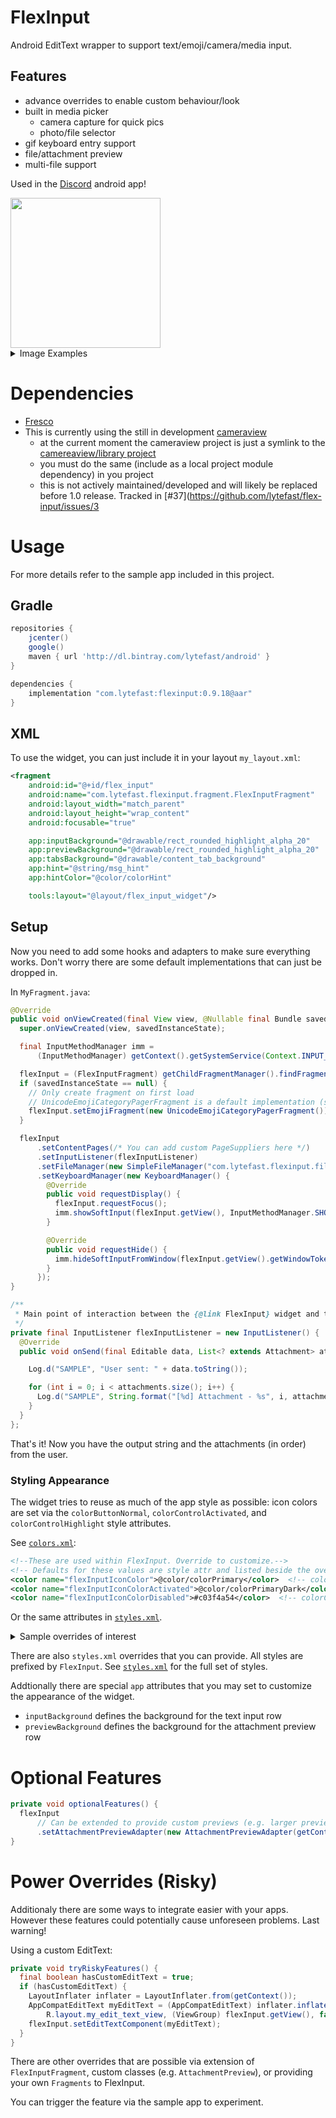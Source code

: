 # FlexInput
Android EditText wrapper to support text/emoji/camera/media input.

## Features
- advance overrides to enable custom behaviour/look
- built in media picker
  - camera capture for quick pics
  - photo/file selector
- gif keyboard entry support
- file/attachment preview
- multi-file support

Used in the [Discord](www.discordapp.com) android app!

<img src="/images/keyboard.png" width="240">
  
<details>
 <summary>Image Examples</summary>

  ![Keyboard Entry with attachment preview](/images/keyboard.png?raw=true "Keyboard Entry with attachment preview")
  ![Emoji Entry](/images/emojiPicker.png?raw=true "Emoji Entry")

  ![Files tab](/images/tabFiles.png?raw=true "Files tab")
  ![Photos tab](/images/tabPhotos.png?raw=true "Photos tab")
  ![Camera tab](/images/tabCamera.png?raw=true "Camera tab")
</details>

# Dependencies
- [Fresco](http://frescolib.org/)
- This is currently using the still in development [cameraview](https://github.com/google/cameraview/)
  - at the current moment the cameraview project is just a symlink to the [camereaview/library project](https://github.com/google/cameraview/tree/master/library)
  - you must do the same (include as a local project module dependency) in you project
  - this is not actively maintained/developed and will likely be replaced before 1.0 release. Tracked in [#37](https://github.com/lytefast/flex-input/issues/3

# Usage
For more details refer to the sample app included in this project.

## Gradle
```gradle
repositories {
    jcenter()
    google()
    maven { url 'http://dl.bintray.com/lytefast/android' }
}

dependencies {
    implementation "com.lytefast:flexinput:0.9.18@aar"
}
```

## XML
To use the widget, you can just include it in your layout `my_layout.xml`:
```xml
<fragment
    android:id="@+id/flex_input"
    android:name="com.lytefast.flexinput.fragment.FlexInputFragment"
    android:layout_width="match_parent"
    android:layout_height="wrap_content"
    android:focusable="true"

    app:inputBackground="@drawable/rect_rounded_highlight_alpha_20"
    app:previewBackground="@drawable/rect_rounded_highlight_alpha_20"
    app:tabsBackground="@drawable/content_tab_background"
    app:hint="@string/msg_hint"
    app:hintColor="@color/colorHint"

    tools:layout="@layout/flex_input_widget"/>
```

## Setup
Now you need to add some hooks and adapters to make sure everything works. Don't worry there are some default implementations that can just be dropped in.

In `MyFragment.java`:
```java
@Override
public void onViewCreated(final View view, @Nullable final Bundle savedInstanceState) {
  super.onViewCreated(view, savedInstanceState);

  final InputMethodManager imm =
      (InputMethodManager) getContext().getSystemService(Context.INPUT_METHOD_SERVICE);

  flexInput = (FlexInputFragment) getChildFragmentManager().findFragmentById(R.id.flex_input);
  if (savedInstanceState == null) {
    // Only create fragment on first load
    // UnicodeEmojiCategoryPagerFragment is a default implementation (see sample app)
    flexInput.setEmojiFragment(new UnicodeEmojiCategoryPagerFragment());
  }

  flexInput
      .setContentPages(/* You can add custom PageSuppliers here */)
      .setInputListener(flexInputListener)
      .setFileManager(new SimpleFileManager("com.lytefast.flexinput.fileprovider", "FlexInput"))
      .setKeyboardManager(new KeyboardManager() {
        @Override
        public void requestDisplay() {
          flexInput.requestFocus();
          imm.showSoftInput(flexInput.getView(), InputMethodManager.SHOW_IMPLICIT);
        }

        @Override
        public void requestHide() {
          imm.hideSoftInputFromWindow(flexInput.getView().getWindowToken(), InputMethodManager.HIDE_NOT_ALWAYS);
        }
      });
}

/**
 * Main point of interaction between the {@link FlexInput} widget and the client. 
 */
private final InputListener flexInputListener = new InputListener() {
  @Override
  public void onSend(final Editable data, List<? extends Attachment> attachments) {

    Log.d("SAMPLE", "User sent: " + data.toString());

    for (int i = 0; i < attachments.size(); i++) {
      Log.d("SAMPLE", String.format("[%d] Attachment - %s", i, attachments.get(i).displayName)));
    }
  }
};
```

That's it! Now you have the output string and the attachments (in order) from the user.

### Styling Appearance
The widget tries to reuse as much of the app style as possible: icon colors are set via the `colorButtonNormal`, `colorControlActivated`, and `colorControlHighlight` style attributes.

See [`colors.xml`](flexinput/src/main/res/values/colors.xml):
```xml
<!--These are used within FlexInput. Override to customize.-->
<!-- Defaults for these values are style attr and listed beside the overrides-->
<color name="flexInputIconColor">@color/colorPrimary</color>  <!-- colorButtonNormal -->
<color name="flexInputIconColorActivated">@color/colorPrimaryDark</color>  <!-- colorControlActivated -->
<color name="flexInputIconColorDisabled">#c03f4a54</color>  <!-- colorControlHighlight -->
```
Or the same attributes in [`styles.xml`](flexinput/src/main/res/values/styles.xml).
<details>
 <summary>Sample overrides of interest</summary>

  ```xml
  <style name="FlexInput.Main" parent="AppTheme">
    <item name="android:background">@color/app_input_background_color</item>
  </style>
  <style name="FlexInput.AddContent.TabLayout" parent="FlexInput.AddContent.Base.TabLayout">
    <item name="android:background">@drawable/rounded_rect</item>
  </style>
  ```

</details>

There are also `styles.xml` overrides that you can provide. All styles are prefixed by `FlexInput`. See [`styles.xml`](flexinput/src/main/res/values/styles.xml) for the full set of styles.

Addtionally there are special `app` attributes that you may set to customize the appearance of the widget.
- `inputBackground` defines the background for the text input row
- `previewBackground` defines the background for the attachment preview row

# Optional Features
```java
private void optionalFeatures() {
  flexInput
      // Can be extended to provide custom previews (e.g. larger preview images, onclick) etc.
      .setAttachmentPreviewAdapter(new AttachmentPreviewAdapter(getContext().getContentResolver()));
}
```

# Power Overrides (Risky)

Additionaly there are some ways to integrate easier with your apps. However these features could potentially cause unforeseen problems. Last warning!

Using a custom EditText:
```java
private void tryRiskyFeatures() {
  final boolean hasCustomEditText = true;
  if (hasCustomEditText) {
    LayoutInflater inflater = LayoutInflater.from(getContext());
    AppCompatEditText myEditText = (AppCompatEditText) inflater.inflate(
        R.layout.my_edit_text_view, (ViewGroup) flexInput.getView(), false);
    flexInput.setEditTextComponent(myEditText);
  }
}
```

There are other overrides that are possible via extension of `FlexInputFragment`, custom classes (e.g. `AttachmentPreview`), or providing your own `Fragments` to FlexInput.

You can trigger the feature via the sample app to experiment.
